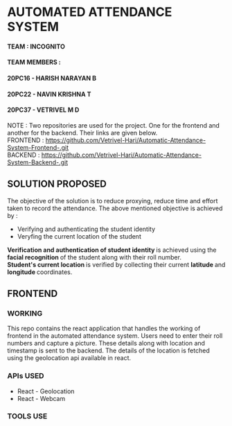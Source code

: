 # AUTOMATED ATTENDANCE SYSTEM

#### TEAM : INCOGNITO
#### TEAM MEMBERS : 
#### 20PC16 - HARISH NARAYAN B
#### 20PC22 - NAVIN KRISHNA T
#### 20PC37 - VETRIVEL M D

NOTE : Two repositories are used for the project. One for the frontend and another for the backend. Their links are given below.<br>
FRONTEND : https://github.com/Vetrivel-Hari/Automatic-Attendance-System-Frontend-.git <br>
BACKEND : https://github.com/Vetrivel-Hari/Automatic-Attendance-System-Backend-.git <br>

## SOLUTION PROPOSED
The objective of the solution is to reduce proxying, reduce time and effort taken to record the attendance.
The above mentioned objective is achieved by :
<ul>
  <li>Verifying and authenticating the student identity</li>
  <li>Veryfing the current location of the student</li>
</ul>
<b> Verification and authentication of student identity </b> is achieved using the <b> facial recognition </b> of the student along with
their roll number. <br>
<b> Student's current location </b> is verified by collecting their current <b> latitude </b> and <b> longitude </b> coordinates. <br>

## FRONTEND

### WORKING
This repo contains the react application that handles the working of frontend in the automated attendance system. Users need to enter
their roll numbers and capture a picture. These details along with location and timestamp is sent to the backend. The details of the
location is fetched using the geolocation api available in react.

### APIs USED
<ul>
  <li>React - Geolocation</li>
  <li>React - Webcam</li>
</ul>

### TOOLS USE
